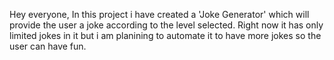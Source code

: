 Hey everyone, In this project i have created a 'Joke Generator' which will provide the user a joke according to the level selected.
Right now it has only limited jokes in it but i am planining to automate it to have more jokes so the user can have fun.
